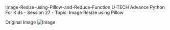 Image-Resize-using-Pillow-and-Reduce-Function
U-TECH Advance Python For Kids - Session 27 - Topic: Image Resize using Pillow

Original Image
![Image](https://user-images.githubusercontent.com/54935867/132956931-dc860f1f-1dfd-4ffd-b2a9-8b28ab7f6f97.jpg)
